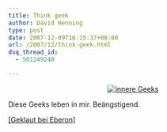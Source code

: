 ```yaml
---
title: Think geek
author: David Henning
type: post
date: 2007-12-09T16:15:37+00:00
url: /2007/12/think-geek.html
dsq_thread_id:
  - 501249240

---
```

<p style="text-align: center">
  <a href="https://www.madcatswelt.org/images/geeks_madcat.jpg" target="_blank"><img src="https://www.madcatswelt.org/images/geeks_madcat_th.jpg" alt="innere Geeks" /></a>
</p>

Diese Geeks leben in mir. Beängstigend.

[[Geklaut bei Eberon]][1]

 [1]: http://blog.eberon.de/2007/12/07/jeder-geek-ist-anders/